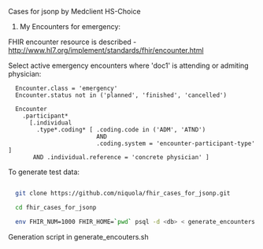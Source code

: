 Cases for jsonp by Medclient HS-Choice


1. My Encounters for emergency:

FHIR encounter resource is described - http://www.hl7.org/implement/standards/fhir/encounter.html


Select active emergency encounters where 'doc1' is attending or admiting physician:

```
  Encounter.class = 'emergency'
  Encounter.status not in ('planned', 'finished', 'cancelled')

  Encounter
    .participant*
      [.individual
        .type*.coding* [ .coding.code in ('ADM', 'ATND')
                         AND
                         .coding.system = 'encounter-participant-type' ]
       AND .individual.reference = 'concrete physician' ]
```

To generate test data:

```bash

  git clone https://github.com/niquola/fhir_cases_for_jsonp.git

  cd fhir_cases_for_jsonp

  env FHIR_NUM=1000 FHIR_HOME=`pwd` psql -d <db> < generate_encounters.sql
```


Generation script in generate_encouters.sh
